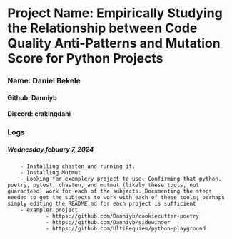 # Project Name: Empirically Studying the Relationship between Code Quality Anti-Patterns and Mutation Score for Python Projects

### Name: Daniel Bekele 
#### Github: Danniyb 
#### Discord: crakingdani

### Logs 
##### Wednesday febuary 7, 2024 
        - Installing chasten and running it.
        - Installing Mutmut
        - Looking for examplery project to use. Confirming that python, poetry, pytest, chasten, and mutmut (likely these tools, not guaranteed) work for each of the subjects. Documenting the steps needed to get the subjects to work with each of these tools; perhaps simply editing the README.md for each project is sufficient
        - exampler project 
                - https://github.com/Danniyb/cookiecutter-poetry
                - https://github.com/Danniyb/sidewinder
                - https://github.com/UltiRequiem/python-playground
